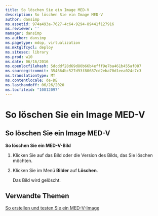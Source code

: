 ```yaml
---
title: So löschen Sie ein Image MED-V
description: So löschen Sie ein Image MED-V
author: dansimp
ms.assetid: 974a493a-7627-4c64-9294-89441f127916
ms.reviewer: ''
manager: dansimp
ms.author: dansimp
ms.pagetype: mdop, virtualization
ms.mktglfcycl: deploy
ms.sitesec: library
ms.prod: w10
ms.date: 06/16/2016
ms.openlocfilehash: 5dcddf28d69d80b66b4efff9e7ba461b455af087
ms.sourcegitcommit: 354664bc527d93f80687cd2eba70d1eea024c7c3
ms.translationtype: MT
ms.contentlocale: de-DE
ms.lasthandoff: 06/26/2020
ms.locfileid: "10812097"
---
```

# So löschen Sie ein Image MED-V


## <a href="" id="bkmk-deletinganimage"></a>So löschen Sie ein Image MED-V


**So löschen Sie ein MED-V-Bild**

1.  Klicken Sie auf das Bild oder die Version des Bilds, das Sie löschen möchten.

2.  Klicken Sie im Menü **Bilder** auf **Löschen**.

    Das Bild wird gelöscht.

## Verwandte Themen


[So erstellen und testen Sie ein MED-V-Image](how-to-create-and-test-a-med-v-image.md)

 

 






